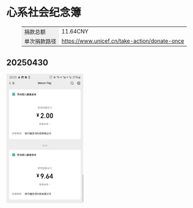 # 心系社会纪念簿

<figure class="table" style="width:1200px;">
      <table>
        <tbody>
          <tr>
            <td style="background-color:#f0f0f0;">捐款总额</td>
            <td>11.64CNY</td>
          </tr>
          <tr>
            <td style="background-color:#f0f0f0;">单次捐款路径</td>
            <td><a href="https://www.unicef.cn/take-action/donate-once" target="_blank">https://www.unicef.cn/take-action/donate-once</a></td>
          </tr>
        </tbody>
      </table>
    </figure>

## 20250430

<img src="R03Files/R0320250430.jpg" style="width:40%; height:auto;" />
